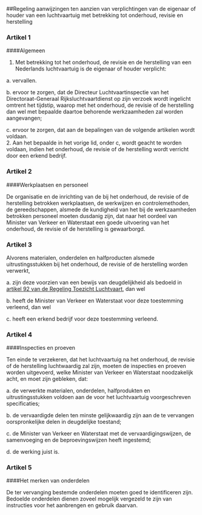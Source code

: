<meta http-equiv='Content-Type' content='text/html; charset=utf-8' />

##Regeling aanwijzingen ten aanzien van verplichtingen van de eigenaar of houder van een luchtvaartuig met betrekking tot onderhoud, revisie en herstelling

### Artikel  1  

####Algemeen

1.  Met betrekking tot het onderhoud, de revisie en de herstelling van een Nederlands luchtvaartuig is de eigenaar of houder verplicht: 

a. vervallen. 

b. ervoor te zorgen, dat de Directeur Luchtvaartinspectie van het Directoraat-Generaal Rijksluchtvaartdienst op zijn verzoek wordt ingelicht omtrent het tijdstip, waarop met het onderhoud, de revisie of de herstelling dan wel met bepaalde daartoe behorende werkzaamheden zal worden aangevangen; 

c. ervoor te zorgen, dat aan de bepalingen van de volgende artikelen wordt voldaan.    
2.  Aan het bepaalde in het vorige lid, onder c, wordt geacht te worden voldaan, indien het onderhoud, de revisie of de herstelling wordt verricht door een erkend bedrijf.  

### Artikel  2  

####Werkplaatsen en personeel

De organisatie en de inrichting van de bij het onderhoud, de revisie of de herstelling betrokken werkplaatsen, de werkwijzen en controlemethoden, de gereedschappen, alsmede de kundigheid van het bij de werkzaamheden betrokken personeel moeten dusdanig zijn, dat naar het oordeel van Minister van Verkeer en Waterstaat een goede uitvoering van het onderhoud, de revisie of de herstelling is gewaarborgd. 

### Artikel  3  

Alvorens materialen, onderdelen en halfproducten alsmede uitrustingsstukken bij het onderhoud, de revisie of de herstelling worden verwerkt, 

a.  zijn deze voorzien van een bewijs van deugdelijkheid als bedoeld in [artikel 92 van de Regeling Toezicht Luchtvaart](../../../../../../../../../../../../../AMvB/regeling/toezicht/luchtvaart/BWBR0002309/README.md), dan wel 

b. heeft de Minister van Verkeer en Waterstaat voor deze toestemming verleend, dan wel 

c. heeft een erkend bedrijf voor deze toestemming verleend.  

### Artikel  4  

####Inspecties en proeven

Ten einde te verzekeren, dat het luchtvaartuig na het onderhoud, de revisie of de herstelling luchtwaardig zal zijn, moeten de inspecties en proeven worden uitgevoerd, welke Minister van Verkeer en Waterstaat noodzakelijk acht, en moet zijn gebleken, dat: 

a. de verwerkte materialen, onderdelen, halfprodukten en uitrustingsstukken voldoen aan de voor het luchtvaartuig voorgeschreven specificaties; 

b. de vervaardigde delen ten minste gelijkwaardig zijn aan de te vervangen oorspronkelijke delen in deugdelijke toestand; 

c. de Minister van Verkeer en Waterstaat met de vervaardigingswijzen, de samenvoeging en de beproevingswijzen heeft ingestemd; 

d. de werking juist is.  

### Artikel  5  

####Het merken van onderdelen

De ter vervanging bestemde onderdelen moeten goed te identificeren zijn. Bedoelde onderdelen dienen zoveel mogelijk vergezeld te zijn van instructies voor het aanbrengen en gebruik daarvan. 
